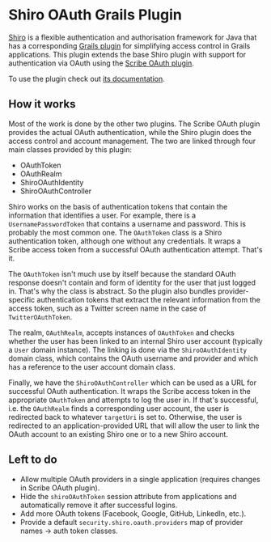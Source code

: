 Shiro OAuth Grails Plugin
=========================

[Shiro](http://shiro.apache.org/) is a flexible authentication and authorisation framework for Java that has a corresponding [Grails plugin](http://grails.org/plugin/shiro) for simplifying access control in Grails applications. This plugin extends the base Shiro plugin with support for authentication via OAuth using the [Scribe OAuth plugin](http://grails.org/plugin/oauth-scribe).

To use the plugin check out [its documentation](http://pledbrook.github.com/grails-shiro-oauth/).

How it works
------------

Most of the work is done by the other two plugins. The Scribe OAuth plugin provides the actual OAuth authentication, while the Shiro plugin does the access control and account management. The two are linked through four main classes provided by this plugin:

* OAuthToken
* OAuthRealm
* ShiroOAuthIdentity
* ShiroOAuthController

Shiro works on the basis of authentication tokens that contain the information that identifies a user. For example, there is a `UsernamePasswordToken` that contains a username and password. This is probably the most common one. The `OAuthToken` class is a Shiro authentication token, although one without any credentials. It wraps a Scribe access token from a successful OAuth authentication attempt. That's it.

The `OAuthToken` isn't much use by itself because the standard OAuth response doesn't contain and form of identity for the user that just logged in. That's why the class is abstract. So the plugin also bundles provider-specific authentication tokens that extract the relevant information from the access token, such as a Twitter screen name in the case of `TwitterOAuthToken`.

The realm, `OAuthRealm`, accepts instances of `OAuthToken` and checks whether the user has been linked to an internal Shiro user account (typically a `User` domain instance). The linking is done via the `ShiroOAuthIdentity` domain class, which contains the OAuth username and provider and which has a reference to the user account domain class.

Finally, we have the `ShiroOAuthController` which can be used as a URL for successful OAuth authentication. It wraps the Scribe access token in the appropriate `OAuthToken` and attempts to log the user in. If that's successful, i.e. the `OAuthRealm` finds a corresponding user account, the user is redirected back to whatever `targetUri` is set to. Otherwise, the user is redirected to an application-provided URL that will allow the user to link the OAuth account to an existing Shiro one or to a new Shiro account.

Left to do
----------

* Allow multiple OAuth providers in a single application (requires changes in Scribe OAuth plugin).
* Hide the `shiroOAuthToken` session attribute from applications and automatically remove it after successful logins.
* Add more OAuth tokens (Facebook, Google, GitHub, LinkedIn, etc.).
* Provide a default `security.shiro.oauth.providers` map of provider names -> auth token classes.
